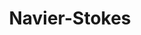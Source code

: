 ---
layout: page
title: Navier-Stokes
description: Computational Fluid Dynamics 
img: assets/img/1.jpg
importance: 1
category: fun
html_path: /assets/html/cfd.html
---